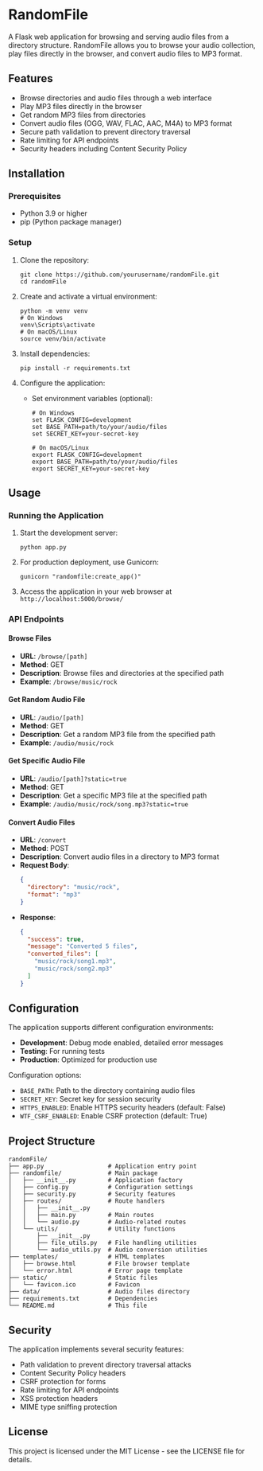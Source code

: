 # RandomFile

A Flask web application for browsing and serving audio files from a directory structure. RandomFile allows you to browse your audio collection, play files directly in the browser, and convert audio files to MP3 format.

## Features

- Browse directories and audio files through a web interface
- Play MP3 files directly in the browser
- Get random MP3 files from directories
- Convert audio files (OGG, WAV, FLAC, AAC, M4A) to MP3 format
- Secure path validation to prevent directory traversal
- Rate limiting for API endpoints
- Security headers including Content Security Policy

## Installation

### Prerequisites

- Python 3.9 or higher
- pip (Python package manager)

### Setup

1. Clone the repository:
   ```
   git clone https://github.com/yourusername/randomFile.git
   cd randomFile
   ```

2. Create and activate a virtual environment:
   ```
   python -m venv venv
   # On Windows
   venv\Scripts\activate
   # On macOS/Linux
   source venv/bin/activate
   ```

3. Install dependencies:
   ```
   pip install -r requirements.txt
   ```

4. Configure the application:
   - Set environment variables (optional):
     ```
     # On Windows
     set FLASK_CONFIG=development
     set BASE_PATH=path/to/your/audio/files
     set SECRET_KEY=your-secret-key
     
     # On macOS/Linux
     export FLASK_CONFIG=development
     export BASE_PATH=path/to/your/audio/files
     export SECRET_KEY=your-secret-key
     ```

## Usage

### Running the Application

1. Start the development server:
   ```
   python app.py
   ```

2. For production deployment, use Gunicorn:
   ```
   gunicorn "randomfile:create_app()"
   ```

3. Access the application in your web browser at `http://localhost:5000/browse/`

### API Endpoints

#### Browse Files

- **URL**: `/browse/[path]`
- **Method**: GET
- **Description**: Browse files and directories at the specified path
- **Example**: `/browse/music/rock`

#### Get Random Audio File

- **URL**: `/audio/[path]`
- **Method**: GET
- **Description**: Get a random MP3 file from the specified path
- **Example**: `/audio/music/rock`

#### Get Specific Audio File

- **URL**: `/audio/[path]?static=true`
- **Method**: GET
- **Description**: Get a specific MP3 file at the specified path
- **Example**: `/audio/music/rock/song.mp3?static=true`

#### Convert Audio Files

- **URL**: `/convert`
- **Method**: POST
- **Description**: Convert audio files in a directory to MP3 format
- **Request Body**:
  ```json
  {
    "directory": "music/rock",
    "format": "mp3"
  }
  ```
- **Response**:
  ```json
  {
    "success": true,
    "message": "Converted 5 files",
    "converted_files": [
      "music/rock/song1.mp3",
      "music/rock/song2.mp3"
    ]
  }
  ```

## Configuration

The application supports different configuration environments:

- **Development**: Debug mode enabled, detailed error messages
- **Testing**: For running tests
- **Production**: Optimized for production use

Configuration options:

- `BASE_PATH`: Path to the directory containing audio files
- `SECRET_KEY`: Secret key for session security
- `HTTPS_ENABLED`: Enable HTTPS security headers (default: False)
- `WTF_CSRF_ENABLED`: Enable CSRF protection (default: True)

## Project Structure

```
randomFile/
├── app.py                  # Application entry point
├── randomfile/             # Main package
│   ├── __init__.py         # Application factory
│   ├── config.py           # Configuration settings
│   ├── security.py         # Security features
│   ├── routes/             # Route handlers
│   │   ├── __init__.py
│   │   ├── main.py         # Main routes
│   │   └── audio.py        # Audio-related routes
│   └── utils/              # Utility functions
│       ├── __init__.py
│       ├── file_utils.py   # File handling utilities
│       └── audio_utils.py  # Audio conversion utilities
├── templates/              # HTML templates
│   ├── browse.html         # File browser template
│   └── error.html          # Error page template
├── static/                 # Static files
│   └── favicon.ico         # Favicon
├── data/                   # Audio files directory
├── requirements.txt        # Dependencies
└── README.md               # This file
```

## Security

The application implements several security features:

- Path validation to prevent directory traversal attacks
- Content Security Policy headers
- CSRF protection for forms
- Rate limiting for API endpoints
- XSS protection headers
- MIME type sniffing protection

## License

This project is licensed under the MIT License - see the LICENSE file for details.